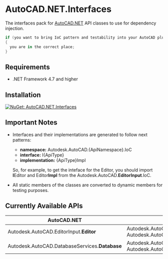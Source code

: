 # AutoCAD.NET.Interfaces
The interfaces pack for [AutoCAD.NET](https://www.nuget.org/packages/AutoCAD.NET) API classes to use for dependency injection.
```csharp
if (you want to bring IoC pattern and testability into your AutoCAD plugin)
{
  you are in the correct place;
}
```

## Requirements
- .NET Framework 4.7 and higher

## Installation
[![NuGet: AutoCAD.NET.Interfaces](https://img.shields.io/badge/NuGet-AutoCAD.NET.Interfaces-004880)](https://www.nuget.org/packages/AutoCAD.NET.Interfaces)

## Important Notes
- Interfaces and their implementations are generated to follow next patterns:
    - **namespace:** Autodesk.AutoCAD.{ApiNamespace}.IoC
    - **interface:** I{ApiType}
    - **implementation:** {ApiType}Impl
    
  So, for example, to get the inteface for the Editor, you should import **I**Editor and Editor**Impl** from the Autodesk.AutoCAD.**EditorInput**.IoC.
- All static members of the classes are converted to dynamic members for testing purposes.

## Currently Available APIs
| AutoCAD.NET                                    | AutoCAD.NET.Interfaces                                                                                          |
|------------------------------------------------|-----------------------------------------------------------------------------------------------------------------|
| Autodesk.AutoCAD.EditorInput.**Editor**        | Autodesk.AutoCAD.EditorInput.IoC.**IEditor** <br> Autodesk.AutoCAD.EditorInput.IoC.**EditorImpl**               | 
| Autodesk.AutoCAD.DatabaseServices.**Database** | Autodesk.AutoCAD.DatabaseServices.IoC.**IDatabase** <br> Autodesk.AutoCAD.DatabaseServices.IoC.**DatabaseImpl** |
